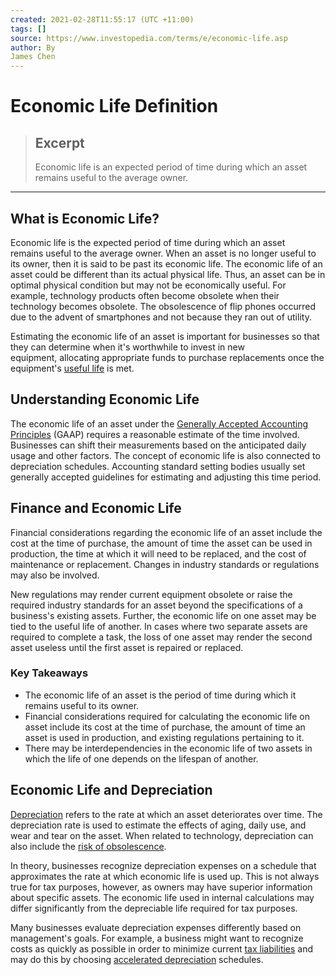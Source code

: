 ```yaml
---
created: 2021-02-28T11:55:17 (UTC +11:00)
tags: []
source: https://www.investopedia.com/terms/e/economic-life.asp
author: By
James Chen
---
```


# Economic Life Definition

> ## Excerpt
> Economic life is an expected period of time during which an asset remains useful to the average owner.

---
## What is Economic Life?

Economic life is the expected period of time during which an asset remains useful to the average owner. When an asset is no longer useful to its owner, then it is said to be past its economic life. The economic life of an asset could be different than its actual physical life. Thus, an asset can be in optimal physical condition but may not be economically useful. For example, technology products often become obsolete when their technology becomes obsolete. The obsolescence of flip phones occurred due to the advent of smartphones and not because they ran out of utility.

Estimating the economic life of an asset is important for businesses so that they can determine when it's worthwhile to invest in new equipment, allocating appropriate funds to purchase replacements once the equipment's [useful life](https://www.investopedia.com/terms/u/usefullife.asp) is met.

## Understanding Economic Life

The economic life of an asset under the [Generally Accepted Accounting Principles](https://www.investopedia.com/terms/g/gaap.asp) (GAAP) requires a reasonable estimate of the time involved. Businesses can shift their measurements based on the anticipated daily usage and other factors. The concept of economic life is also connected to depreciation schedules. Accounting standard setting bodies usually set generally accepted guidelines for estimating and adjusting this time period.

## Finance and Economic Life

Financial considerations regarding the economic life of an asset include the cost at the time of purchase, the amount of time the asset can be used in production, the time at which it will need to be replaced, and the cost of maintenance or replacement. Changes in industry standards or regulations may also be involved.

New regulations may render current equipment obsolete or raise the required industry standards for an asset beyond the specifications of a business's existing assets. Further, the economic life on one asset may be tied to the useful life of another. In cases where two separate assets are required to complete a task, the loss of one asset may render the second asset useless until the first asset is repaired or replaced.

### Key Takeaways

-   The economic life of an asset is the period of time during which it remains useful to its owner.
-   Financial considerations required for calculating the economic life on asset include its cost at the time of purchase, the amount of time an asset is used in production, and existing regulations pertaining to it.
-   There may be interdependencies in the economic life of two assets in which the life of one depends on the lifespan of another.

## Economic Life and Depreciation

[Depreciation](https://www.investopedia.com/terms/d/depreciation.asp) refers to the rate at which an asset deteriorates over time. The depreciation rate is used to estimate the effects of aging, daily use, and wear and tear on the asset. When related to technology, depreciation can also include the [risk of obsolescence](https://www.investopedia.com/terms/o/obsolescencerisk.asp).

In theory, businesses recognize depreciation expenses on a schedule that approximates the rate at which economic life is used up. This is not always true for tax purposes, however, as owners may have superior information about specific assets. The economic life used in internal calculations may differ significantly from the depreciable life required for tax purposes.

Many businesses evaluate depreciation expenses differently based on management's goals. For example, a business might want to recognize costs as quickly as possible in order to minimize current [tax liabilities](https://www.investopedia.com/terms/t/taxliability.asp) and may do this by choosing [accelerated depreciation](https://www.investopedia.com/terms/a/accelerateddepreciation.asp) schedules.
